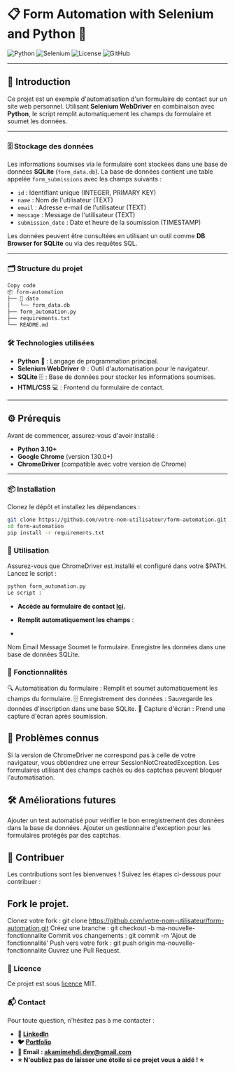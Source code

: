 # 📋 Form Automation with Selenium and Python 🚀

![Python](https://img.shields.io/badge/Python-3.10-blue?style=for-the-badge&logo=python)
![Selenium](https://img.shields.io/badge/Selenium-WebDriver-green?style=for-the-badge&logo=selenium)
![License](https://img.shields.io/badge/License-MIT-yellow?style=for-the-badge)
![GitHub](https://img.shields.io/badge/Version-1.0-lightgrey?style=for-the-badge&logo=github)

---

## 🌟 **Introduction**
Ce projet est un exemple d'automatisation d'un formulaire de contact sur un site web personnel. Utilisant **Selenium WebDriver** en combinaison avec **Python**, le script remplit automatiquement les champs du formulaire et soumet les données.

---
### 🗄️ **Stockage des données**
Les informations soumises via le formulaire sont stockées dans une base de données **SQLite** (`form_data.db`). La base de données contient une table appelée `form_submissions` avec les champs suivants :

- `id` : Identifiant unique (INTEGER, PRIMARY KEY)
- `name` : Nom de l'utilisateur (TEXT)
- `email` : Adresse e-mail de l'utilisateur (TEXT)
- `message` : Message de l'utilisateur (TEXT)
- `submission_date` : Date et heure de la soumission (TIMESTAMP)

Les données peuvent être consultées en utilisant un outil comme **DB Browser for SQLite** ou via des requêtes SQL.

--- 
### 🗂️ Structure du projet

```bash
Copy code
📦 form-automation
├── 📂 data
│   └── form_data.db
├── form_automation.py
├── requirements.txt
└── README.md
```

### 🛠 **Technologies utilisées**
- **Python** 🐍 : Langage de programmation principal.
- **Selenium WebDriver** 🌐 : Outil d'automatisation pour le navigateur.
- **SQLite** 🗄️ : Base de données pour stocker les informations soumises.
- **HTML/CSS** 💻 : Frontend du formulaire de contact.

---

## ⚙️ **Prérequis**
Avant de commencer, assurez-vous d'avoir installé :
- **Python 3.10+**
- **Google Chrome** (version 130.0+)
- **ChromeDriver** (compatible avec votre version de Chrome)

---


### 📦 **Installation**
Clonez le dépôt et installez les dépendances :

```bash
git clone https://github.com/votre-nom-utilisateur/form-automation.git
cd form-automation
pip install -r requirements.txt
```

### 🚀 Utilisation

Assurez-vous que ChromeDriver est installé et configuré dans votre $PATH.
Lancez le script :

```bash
python form_automation.py
Le script :
```

- **Accède au formulaire de contact [Ici](https://akamimehdi.netlify.app/Contact).**

- **Remplit automatiquement les champs** :
- 
Nom
Email
Message
Soumet le formulaire.
Enregistre les données dans une base de données SQLite.


### 📝 Fonctionnalités

🔍 Automatisation du formulaire : Remplit et soumet automatiquement les champs du formulaire.
🗄️ Enregistrement des données : Sauvegarde les données d'inscription dans une base SQLite.
📸 Capture d'écran : Prend une capture d'écran après soumission.
## 🛑 Problèmes connus
Si la version de ChromeDriver ne correspond pas à celle de votre navigateur, vous obtiendrez une erreur SessionNotCreatedException.
Les formulaires utilisant des champs cachés ou des captchas peuvent bloquer l'automatisation.
## 🛠️ Améliorations futures
Ajouter un test automatisé pour vérifier le bon enregistrement des données dans la base de données.
Ajouter un gestionnaire d'exception pour les formulaires protégés par des captchas.
## 🤝 Contribuer
Les contributions sont les bienvenues ! Suivez les étapes ci-dessous pour contribuer :

## Fork le projet.
Clonez votre fork : git clone https://github.com/votre-nom-utilisateur/form-automation.git
Créez une branche : git checkout -b ma-nouvelle-fonctionnalite
Commit vos changements : git commit -m 'Ajout de fonctionnalité'
Push vers votre fork : git push origin ma-nouvelle-fonctionnalite
Ouvrez une Pull Request.
### 📄 Licence
Ce projet est sous [licence]() MIT.

### 📬 Contact
Pour toute question, n'hésitez pas à me contacter :

- **💼 [LinkedIn](https://www.linkedin.com/in/akami-mehdi/)**
- **🐦 [Portfolio](https://akamimehdi.netlify.app/)**
- **📧 Email : akamimehdi.dev@gmail.com**
- **⭐ N'oubliez pas de laisser une étoile si ce projet vous a aidé ! ⭐**

